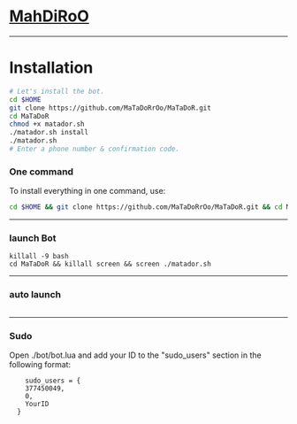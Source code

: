 # [MahDiRoO](https://telegram.me/MahDiRoO)


* * *


# Installation

```sh
# Let's install the bot.
cd $HOME
git clone https://github.com/MaTaDoRrOo/MaTaDoR.git
cd MaTaDoR
chmod +x matador.sh
./matador.sh install
./matador.sh 
# Enter a phone number & confirmation code.
```
### One command
To install everything in one command, use:
```sh
cd $HOME && git clone https://github.com/MaTaDoRrOo/MaTaDoR.git && cd MaTaDoR && chmod +x matador.sh && ./matador.sh install && ./matador.sh
```

* * *

### launch Bot

```
killall -9 bash
cd MaTaDoR && killall screen && screen ./matador.sh
```

* * *


### auto launch 
```

```

* * *


### Sudo

Open ./bot/bot.lua and add your ID to the "sudo_users" section in the following format:
```
    sudo_users = {
    377450049,
    0,
    YourID
  }
